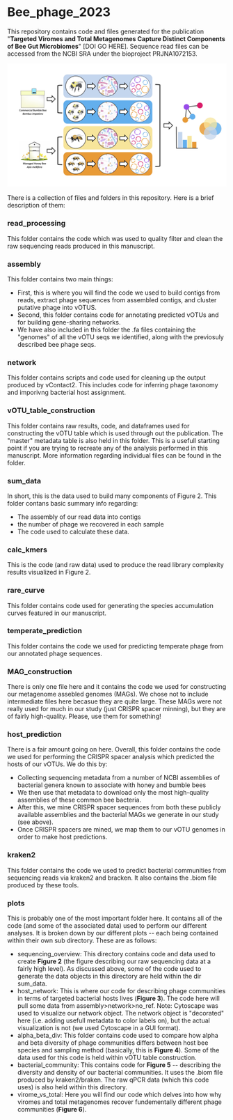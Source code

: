 # Bee_phage_2023
This repository contains code and files generated for the publication "**Targeted Viromes and Total Metagenomes Capture Distinct Components of Bee Gut Microbiomes**" [DOI GO HERE]. Sequence read files can be accessed from the NCBI SRA under the bioproject PRJNA1072153. 


![plot](DLS_bee_phage.jpg)


There is a collection of files and folders in this repository. Here is a brief description of them:

### read_processing
This folder contains the code which was used to quality filter and clean the raw sequencing reads produced in this manuscript. 

### assembly
This folder contains two main things:
- First, this is where you will find the code we used to build contigs from reads, extract phage sequences from assembled contigs, and cluster putative phage into vOTUS.
- Second, this folder contains code for annotating predicted vOTUs and for building gene-sharing networks. 
- We have also included in this folder the .fa files containing the "genomes" of all the vOTU seqs we identified, along with the previosuly described bee phage seqs.

### network
This folder contains scripts and code used for cleaning up the output produced by vContact2. This includes code for inferring phage taxonomy and imporivng bacterial host assignment.

### vOTU_table_construction
This folder contains raw results, code, and dataframes used for constructing the vOTU table which is used through out the publication. The "master" metadata table is also held in this folder. This is a usefull starting point if you are trying to recreate any of the analysis performed in this manuscript. More information regarding individual files can be found in the folder.

### sum_data
In short, this is the data used to build many components of Figure 2. This folder contans basic summary info regarding:
- The assembly of our read data into contigs
- the number of phage we recovered in each sample
- The code used to calculate these data. 

### calc_kmers
This is the code (and raw data) used to produce the read library complexity results visualized in Figure 2.

### rare_curve
This folder contains code used for generating the species accumulation curves featured in our manuscript.

### temperate_prediction
This folder contains the code we used for predicting temperate phage from our annotated phage sequences.

### MAG_construction
There is only one file here and it contains the code we used for constructing our metagenome assebled genomes (MAGs). We chose not to include intermediate files here becasue they are quite large. These MAGs were not really used for much in our study (just CRISPR spacer minning), but they are of fairly high-quality. Please, use them for something! 

### host_prediction
There is a fair amount going on here. Overall, this folder contains the code we used for performing the CRISPR spacer analysis which predicted the hosts of our vOTUs. We do this by:
- Collecting sequencing metadata from a number of NCBI assemblies of bacterial genera known to associate with honey and bumble bees
- We then use that metadata to download only the most high-quality assemblies of these common bee bacteria. 
- After this, we mine CRISPR spacer sequences from both these publicly available assemblies and the bacterial MAGs we generate in our study (see above). 
- Once CRISPR spacers are mined, we map them to our vOTU genomes in order to make host predictions. 

### kraken2
This folder contains the code we used to predict bacterial communities from sequencing reads via kraken2 and bracken. It also contains the .biom file produced by these tools.

### plots
This is probably one of the most important folder here. It contains all of the code (and some of the associated data) used to perform our different analyses. It is broken down by our different plots -- each being contained within their own sub directory. These are as follows: 
- sequencing_overview: This directory contains code and data used to create **Figure 2** (the figure describing our raw sequencing data at a fairly high level). As discussed above, some of the code used to generate the data objects in this directory are held within the dir sum_data.
- host_network: This is where our code for describing phage communities in terms of targeted bacterial hosts lives (**Figure 3**). The code here will pull some data from assembly>network>no_ref. Note: Cytoscape was used to visualize our network object. The network object is "decorated" here (i.e. adding usefull metadata to color labels on), but the actual visualization is not (we used Cytoscape in a GUI format). 
- alpha_beta_div: This folder contains code used to compare how alpha and beta diversity of phage communities differs between host bee species and sampling method (basically, this is **Figure 4**). Some of the data used for this code is held within vOTU table construction. 
- bacterial_community: This contains code for **Figure 5** -- describing the diversity and density of our bacterial communities. It uses the .biom file produced by kraken2/braken. The raw qPCR data (which this code uses) is also held within this directory.  
- virome_vs_total: Here you will find our code which delves into how why viromes and total metagenomes recover fundementally different phage communities (**Figure 6**). 
